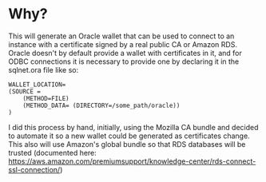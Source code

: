 # Why?

This will generate an Oracle wallet that can be used to connect to an instance with a certificate signed by a real public CA or Amazon RDS.
Oracle doesn't by default provide a wallet with certificates in it, and for ODBC connections it is necessary to provide one by declaring it in the sqlnet.ora file like so:

```
WALLET_LOCATION=
(SOURCE =
    (METHOD=FILE)
    (METHOD_DATA= (DIRECTORY=/some_path/oracle))
)
```

I did this process by hand, initially, using the Mozilla CA bundle and decided to automate it so a new wallet could be generated as certificates change. 
This also will use Amazon's global bundle so that RDS databases will be trusted (documented here: https://aws.amazon.com/premiumsupport/knowledge-center/rds-connect-ssl-connection/)
